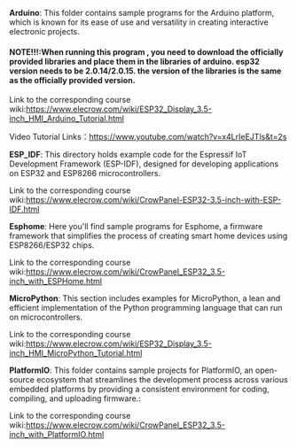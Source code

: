 **Arduino**: This folder contains sample programs for the Arduino platform, which is known for its ease of use and versatility in creating interactive electronic projects.

#### NOTE!!!:When running this program , you need to download the officially provided libraries and place them in the libraries of arduino. esp32 version needs to be 2.0.14/2.0.15. the version of the libraries is the same as the officially provided version.

Link to the corresponding course wiki:https://www.elecrow.com/wiki/ESP32_Display_3.5-inch_HMI_Arduino_Tutorial.html

Video Tutorial Links：https://www.youtube.com/watch?v=x4LrIeEJTls&t=2s

**ESP_IDF**: This directory holds example code for the Espressif IoT Development Framework (ESP-IDF), designed for developing applications on ESP32 and ESP8266 microcontrollers.

Link to the corresponding course wiki:https://www.elecrow.com/wiki/CrowPanel-ESP32-3.5-inch-with-ESP-IDF.html



**Esphome**: Here you'll find sample programs for Esphome, a firmware framework that simplifies the process of creating smart home devices using ESP8266/ESP32 chips.

Link to the corresponding course wiki:https://www.elecrow.com/wiki/CrowPanel_ESP32_3.5-inch_with_ESPHome.html



**MicroPython**: This section includes examples for MicroPython, a lean and efficient implementation of the Python programming language that can run on microcontrollers.

Link to the corresponding course wiki:https://www.elecrow.com/wiki/ESP32_Display_3.5-inch_HMI_MicroPython_Tutorial.html



**PlatformIO**: This folder contains sample projects for PlatformIO, an open-source ecosystem that streamlines the development process across various embedded platforms by providing a consistent environment for coding, compiling, and uploading firmware.:

Link to the corresponding course wiki:https://www.elecrow.com/wiki/CrowPanel_ESP32_3.5-inch_with_PlatformIO.html

